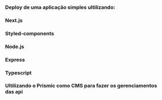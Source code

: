 ### Deploy de uma aplicação simples ultilizando:
### Next.js
### Styled-components
### Node.js
### Express
### Typescript
### Ultilizando o Prismic como CMS para fazer os gerenciamentos das api